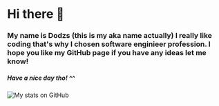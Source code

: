# Hi there 👋
### My name is Dodzs (this is my aka name actually) I really like coding that's why I chosen software enginieer profession. I hope you like my GitHub page if you have any ideas let me know! 
##### Have a nice day tho! ^^

![My stats on GitHub](https://github-readme-stats.vercel.app/api?username=D0dzs&show_icons=true&hide_border=true&theme=onedark)
<!-- ![Langues I prefer](https://github-readme-stats.vercel.app/api/top-langs/?username=D0dzs&theme=dark)  -->

<!--
**D0dzs/D0dzs** is a ✨ _special_ ✨ repository because its `README.md` (this file) appears on your GitHub profile.

Here are some ideas to get you started:

- 🔭 I’m currently working on ...
- 🌱 I’m currently learning ...
- 👯 I’m looking to collaborate on ...
- 🤔 I’m looking for help with ...
- 💬 Ask me about ...
- 📫 How to reach me: ...
- 😄 Pronouns: ...
- ⚡ Fun fact: ...
-->
